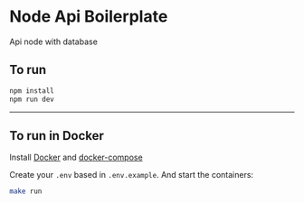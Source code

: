 # Node Api Boilerplate

Api node with database

## To run

```bash
npm install
npm run dev
```

***

## To run in Docker

Install [Docker](https://docs.docker.com/get-docker/) and [docker-compose](https://docs.docker.com/compose/)

Create your `.env` based in `.env.example`. And start the containers:  

```bash
make run
```
